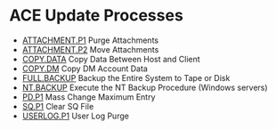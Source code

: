 # ACE Update Processes

<PageHeader />

- [ATTACHMENT.P1](ATTACHMENT-P1/README.md) Purge Attachments
- [ATTACHMENT.P2](ATTACHMENT-P2/README.md) Move Attachments
- [COPY.DATA](COPY-DATA/README.md) Copy Data Between Host and Client
- [COPY.DM](COPY-DM/README.md) Copy DM Account Data
- [FULL.BACKUP](FULL-BACKUP/README.md) Backup the Entire System to Tape or Disk
- [NT.BACKUP](NT-BACKUP/README.md) Execute the NT Backup Procedure (Windows servers)
- [PD.P1](PD-P1/README.md) Mass Change Maximum Entry
- [SQ.P1](SQ-P1/README.md) Clear SQ File
- [USERLOG.P1](USERLOG-P1/README.md) User Log Purge

<badge text= "Version 8.10.57" vertical="middle" />

<PageFooter />
